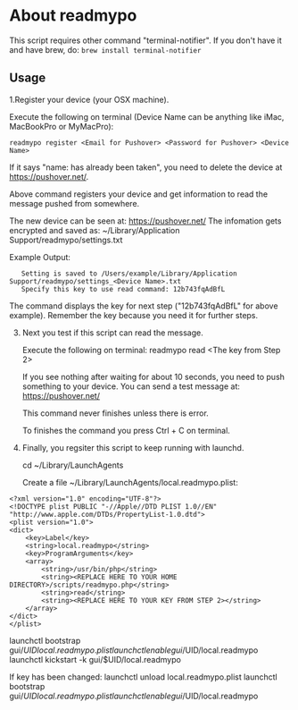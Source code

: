 # About readmypo

This script requires other command "terminal-notifier". If you don't have it and have brew, do:
```brew install terminal-notifier```

## Usage

1.Register your device (your OSX machine).

  Execute the following on terminal (Device Name can be anything like iMac, MacBookPro or MyMacPro):
  ```shell
  readmypo register <Email for Pushover> <Password for Pushover> <Device Name>
  ```

  If it says "name: has already been taken", you need to delete the device at https://pushover.net/.

  Above command registers your device and get information to read the message pushed from somewhere.

   The new device can be seen at: https://pushover.net/
   The infomation gets encrypted and saved as: ~/Library/Application Support/readmypo/settings.txt

   Example Output:

       Setting is saved to /Users/example/Library/Application Support/readmypo/settings_<Device Name>.txt
       Specify this key to use read command: 12b743fqAdBfL

   The command displays the key for next step ("12b743fqAdBfL" for above example).
   Remember the key because you need it for further steps.

3. Next you test if this script can read the message.

   Execute the following on terminal:
   readmypo read <The key from Step 2> <Device Name>

   If you see nothing after waiting for about 10 seconds, you need to push something to your device.
   You can send a test message at: https://pushover.net/

   This command never finishes unless there is error.

   To finishes the command you press Ctrl + C on terminal.

4. Finally, you regsiter this script to keep running with launchd.

   cd ~/Library/LaunchAgents

   Create a file ~/Library/LaunchAgents/local.readmypo.plist:

```
<?xml version="1.0" encoding="UTF-8"?>
<!DOCTYPE plist PUBLIC "-//Apple//DTD PLIST 1.0//EN" "http://www.apple.com/DTDs/PropertyList-1.0.dtd">
<plist version="1.0">
<dict>
    <key>Label</key>
    <string>local.readmypo</string>
    <key>ProgramArguments</key>
    <array>
        <string>/usr/bin/php</string>
        <string><REPLACE HERE TO YOUR HOME DIRECTORY>/scripts/readmypo.php</string>
        <string>read</string>
        <string><REPLACE HERE TO YOUR KEY FROM STEP 2></string>
    </array>
</dict>
</plist>
```

launchctl bootstrap gui/$UID local.readmypo.plist
launchctl enable gui/$UID/local.readmypo
launchctl kickstart -k gui/$UID/local.readmypo

If key has been changed:
launchctl unload local.readmypo.plist
launchctl bootstrap gui/$UID local.readmypo.plist
launchctl enable gui/$UID/local.readmypo
